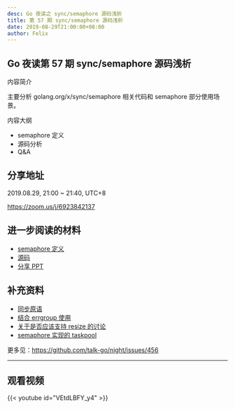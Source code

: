 ```yaml
---
desc: Go 夜读之 sync/semaphore 源码浅析
title: 第 57 期 sync/semaphore 源码浅析
date: 2019-08-29T21:00:00+08:00
author: Felix
---
```


## Go 夜读第 57 期 sync/semaphore 源码浅析

内容简介

主要分析 golang.org/x/sync/semaphore 相关代码和 semaphore 部分使用场景。

内容大纲
- semaphore 定义
- 源码分析
- Q&A

## 分享地址

2019.08.29, 21:00 ~ 21:40, UTC+8

https://zoom.us/j/6923842137

## 进一步阅读的材料

- [semaphore 定义](https://en.wikipedia.org/wiki/Semaphore_(programming))
- [源码](https://github.com/golang/sync/blob/master/semaphore/semaphore.go)
- [分享 PPT](https://docs.google.com/presentation/d/17Moou4_Z5kD9xuvCIFUT4d7KbkyS73DCQmdOPlJ5P2U/edit?usp=sharing)

## 补充资料
- [同步原语](https://draveness.me/golang/concurrency/golang-sync-primitives.html)
- [结合 errgroup 使用](https://github.com/golang/go/issues/27837#issuecomment-513443404)
- [关于是否应该支持 resize 的讨论](https://github.com/golang/go/issues/29721)
- [semaphore 实现的 taskpool](https://github.com/eleniums/async/blob/master/pool.go)

更多见：https://github.com/talk-go/night/issues/456


---


## 观看视频

{{< youtube id="VEtdLBFY_y4" >}}
